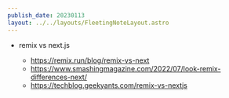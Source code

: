 ```yaml
---
publish_date: 20230113    
layout: ../../layouts/FleetingNoteLayout.astro
---
```

- remix vs next.js

	- https://remix.run/blog/remix-vs-next
	- https://www.smashingmagazine.com/2022/07/look-remix-differences-next/
	- https://techblog.geekyants.com/remix-vs-nextjs


